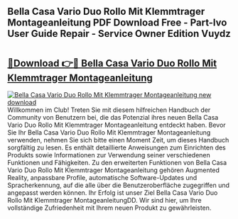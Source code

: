 ## Bella Casa Vario Duo Rollo Mit Klemmtrager Montageanleitung PDF Download Free - Part-lvo User Guide Repair - Service Owner Edition Vuydz

# <h2><a href="http://df74yt8.blite.top/?on=Bella+Casa+Vario+Duo+Rollo+Mit+Klemmtrager+Montageanleitung">🔗Download 👉🔴 Bella Casa Vario Duo Rollo Mit Klemmtrager Montageanleitung</a></h2>

[![Bella Casa Vario Duo Rollo Mit Klemmtrager Montageanleitung new download](https://i.imgur.com/lujVjoI.png)](http://df74yt8.blite.top/?on=Bella+Casa+Vario+Duo+Rollo+Mit+Klemmtrager+Montageanleitung)
Willkommen im Club! Treten Sie mit diesem hilfreichen Handbuch der Community von Benutzern bei, die das Potenzial ihres neuen Bella Casa Vario Duo Rollo Mit Klemmtrager Montageanleitung entdeckt haben. Bevor Sie Ihr Bella Casa Vario Duo Rollo Mit Klemmtrager Montageanleitung verwenden, nehmen Sie sich bitte einen Moment Zeit, um dieses Handbuch sorgfältig zu lesen. Es enthält detaillierte Anweisungen zum Einrichten des Produkts sowie Informationen zur Verwendung seiner verschiedenen Funktionen und Fähigkeiten. Zu den erweiterten Funktionen von Bella Casa Vario Duo Rollo Mit Klemmtrager Montageanleitung gehören Augmented Reality, anpassbare Profile, automatische Software-Updates und Spracherkennung, auf die alle über die Benutzeroberfläche zugegriffen und angepasst werden können. Ihr Erfolg ist unser Ziel Bella Casa Vario Duo Rollo Mit Klemmtrager MontageanleitungDD. Wir sind hier, um Ihre vollständige Zufriedenheit mit Ihrem neuen Produkt zu gewährleisten.
